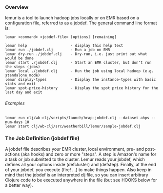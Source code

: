 ### Overview

lemur is a tool to launch hadoop jobs locally or on EMR based on a configuration
file, referred to as a jobdef. The general command line format is:

```
lemur <command> <jobdef-file> [options] [remaining]

lemur help                    - display this help text
lemur run ./jobdef.clj        - Run a job on EMR
lemur dry-run ./jobdef.clj    - Dry-run, i.e. just print out what would be done
lemur start ./jobdef.clj      - Start an EMR cluster, but don't run the steps (jobs)
lemur local ./jobdef.clj      - Run the job using local hadoop (e.g. standalone mode)
lemur display-types           - Display the instance-types with basic stats and exit
lemur spot-price-history      - Display the spot price history for the last day and exit
```
###### Examples
```
lemur run clj/wb-clj/scripts/launch/hrap-jobdef.clj --dataset ahps --num-days 10
lemur start clj/wb-clj/src/weatherbill/lemur/sample-jobdef.clj
```

### The Job Definition (jobdef file)

A jobdef file describes your EMR cluster, local environment, pre- and post-actions (aka hooks) and zero or more "steps".  A step is Amazon's name for a task or job submitted to the cluster.  Lemur reads your jobdef, which defines all your options inside (defcluster) and (defstep).  Finally, at the end of your jobdef, you execute (fire! ...) to make things happen.  Also keep in mind that the jobdef is an interpreted clj file, so you can insert arbitrary Clojure code to be executed anywhere in the file (but see HOOKS below for a better way).
